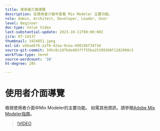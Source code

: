 ```yaml
---
title: 使用者介面導覽
description: 在使用者介面中查看 Mix Modeler 主要功能。
role: Admin, Architect, Developer, Leader, User
level: Beginner
doc-type: Value Video
last-substantial-update: 2023-10-11T00:00:00Z
jira: KT-14137
thumbnail: 3424851.jpeg
exl-id: a5bae676-2af6-42aa-9cea-49019bf34734
source-git-commit: 345c0c2d7bde403fff55ba25399360f1182900c5
workflow-type: tm+mt
source-wordcount: '38'
ht-degree: 28%

---
```


# 使用者介面導覽

檢視使用者介面中Mix Modeler的主要功能。 如需其他資訊，請參閱[Adobe Mix Modeler指南](https://experienceleague.adobe.com/en/docs/mix-modeler/using/get-started/workflow)。

>[!VIDEO](https://video.tv.adobe.com/v/3424851?learn=on&enablevpops)
